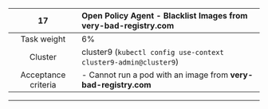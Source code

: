 |       **17**       | **Open Policy Agent - Blacklist Images from very-bad-registry.com**                                                                                                                                                                                                                         |
| :--------------------------: | :------------------------------------------------------------------------------------------------------------------------------------------------------------------------------------------------------------------------------ |
|     Task weight        | 6%                                                                                                                                                                                                                           |
|       Cluster           | cluster9 (`kubectl config use-context cluster9-admin@cluster9`)                                                                                                                                                             |
| Acceptance criteria      | - Cannot run a pod with an image from **very-bad-registry.com**                                                                                                                                                               |
---
